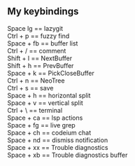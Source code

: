 ## My keybindings
Space lg == lazygit <br>
Ctrl + p == fuzzy find <br>
Space + fb == buffer list <br>
Ctrl + / == comment <br>
Shift + l == NextBuffer <br>
Shift + h == PrevBuffer <br>
Space + k == PickCloseBuffer <br>
Ctrl + n == NeoTree <br>
Ctrl + s == save <br>
Space + h == horizontal split <br>
Space + v == vertical split <br>
Ctrl + \ == terminal <br>
Space + ca == lsp actions <br>
Space + fg == live grep <br>
Space + ch == codeium chat <br>
Space + nd == dismiss notification <br>
Space + xx == Trouble diagnostics <br>
Space + xb == Trouble diagnostics buffer<br>

